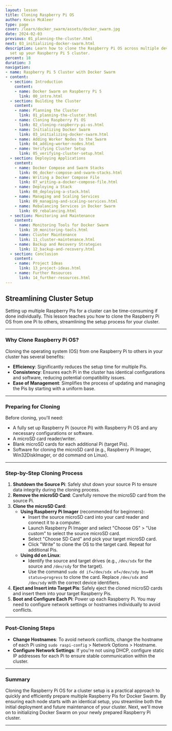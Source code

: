 ```yaml
---
layout: lesson
title: Cloning Raspberry Pi OS
author: Kevin McAleer
type: page
cover: /learn/docker_swarm/assets/docker_swarm.jpg
date: 2024-02-03
previous: 01_planning-the-cluster.html
next: 03_initializing-docker-swarm.html
description: Learn how to clone the Raspberry Pi OS across multiple devices to quickly
  set up your Raspberry Pi 5 cluster.
percent: 18
duration: 3
navigation:
- name: Raspberry Pi 5 Cluster with Docker Swarm
- content:
  - section: Introduction
    content:
    - name: Docker Swarm on Raspberry Pi 5
      link: 00_intro.html
  - section: Building the Cluster
    content:
    - name: Planning the Cluster
      link: 01_planning-the-cluster.html
    - name: Cloning Raspberry Pi OS
      link: 02_cloning-raspberry-pi-os.html
    - name: Initializing Docker Swarm
      link: 03_initializing-docker-swarm.html
    - name: Adding Worker Nodes to the Swarm
      link: 04_adding-worker-nodes.html
    - name: Verifying Cluster Setup
      link: 05_verifying-cluster-setup.html
  - section: Deploying Applications
    content:
    - name: Docker Compose and Swarm Stacks
      link: 06_docker-compose-and-swarm-stacks.html
    - name: Writing a Docker Compose File
      link: 07_writing-a-docker-compose-file.html
    - name: Deploying a Stack
      link: 08_deploying-a-stack.html
    - name: Managing and Scaling Services
      link: 09_managing-and-scaling-services.html
    - name: Rebalancing Services in Docker Swarm
      link: 09_rebalancing.html
  - section: Monitoring and Maintenance
    content:
    - name: Monitoring Tools for Docker Swarm
      link: 10_monitoring-tools.html
    - name: Cluster Maintenance
      link: 11_cluster-maintenance.html
    - name: Backup and Recovery Strategies
      link: 12_backup-and-recovery.html
  - section: Conclusion
    content:
    - name: Project Ideas
      link: 13_project-ideas.html
    - name: Further Resources
      link: 14_further-resources.html
---
```



## Streamlining Cluster Setup

Setting up multiple Raspberry Pis for a cluster can be time-consuming if done individually. This lesson teaches you how to clone the Raspberry Pi OS from one Pi to others, streamlining the setup process for your cluster.

---

### Why Clone Raspberry Pi OS?

Cloning the operating system (OS) from one Raspberry Pi to others in your cluster has several benefits:

- **Efficiency**: Significantly reduces the setup time for multiple Pis.
- **Consistency**: Ensures each Pi in the cluster has identical configurations and software, reducing potential compatibility issues.
- **Ease of Management**: Simplifies the process of updating and managing the Pis by starting with a uniform base.

---

### Preparing for Cloning

Before cloning, you'll need:

- A fully set up Raspberry Pi (source Pi) with Raspberry Pi OS and any necessary configurations or software.
- A microSD card reader/writer.
- Blank microSD cards for each additional Pi (target Pis).
- Software for cloning the microSD card (e.g., Raspberry Pi Imager, Win32DiskImager, or dd command on Linux).

---

### Step-by-Step Cloning Process

1. **Shutdown the Source Pi**: Safely shut down your source Pi to ensure data integrity during the cloning process.
1. **Remove the microSD Card**: Carefully remove the microSD card from the source Pi.
1. **Clone the microSD Card**:
    - **Using Raspberry Pi Imager** (recommended for beginners):
        - Insert the source microSD card into your card reader and connect it to a computer.
        - Launch Raspberry Pi Imager and select "Choose OS" > "Use custom" to select the source microSD card.
        - Select "Choose SD Card" and pick your target microSD card.
        - Click "Write" to clone the OS to the target card. Repeat for additional Pis.
    - **Using dd on Linux**:
        - Identify the source and target drives (e.g., `/dev/sdx` for the source and `/dev/sdy` for the target).
        - Use the command `sudo dd if=/dev/sdx of=/dev/sdy bs=4M status=progress` to clone the card. Replace `/dev/sdx` and `/dev/sdy` with the correct device identifiers.
1. **Eject and Insert into Target Pis**: Safely eject the cloned microSD cards and insert them into your target Raspberry Pis.
1. **Boot and Configure Each Pi**: Power up each Raspberry Pi. You may need to configure network settings or hostnames individually to avoid conflicts.

---

### Post-Cloning Steps

- **Change Hostnames**: To avoid network conflicts, change the hostname of each Pi using `sudo raspi-config` > Network Options > Hostname.
- **Configure Network Settings**: If you're not using DHCP, configure static IP addresses for each Pi to ensure stable communication within the cluster.

---

### Summary

Cloning the Raspberry Pi OS for a cluster setup is a practical approach to quickly and efficiently prepare multiple Raspberry Pis for Docker Swarm. By ensuring each node starts with an identical setup, you streamline both the initial deployment and future maintenance of your cluster. Next, we'll move on to initializing Docker Swarm on your newly prepared Raspberry Pi cluster.

---
